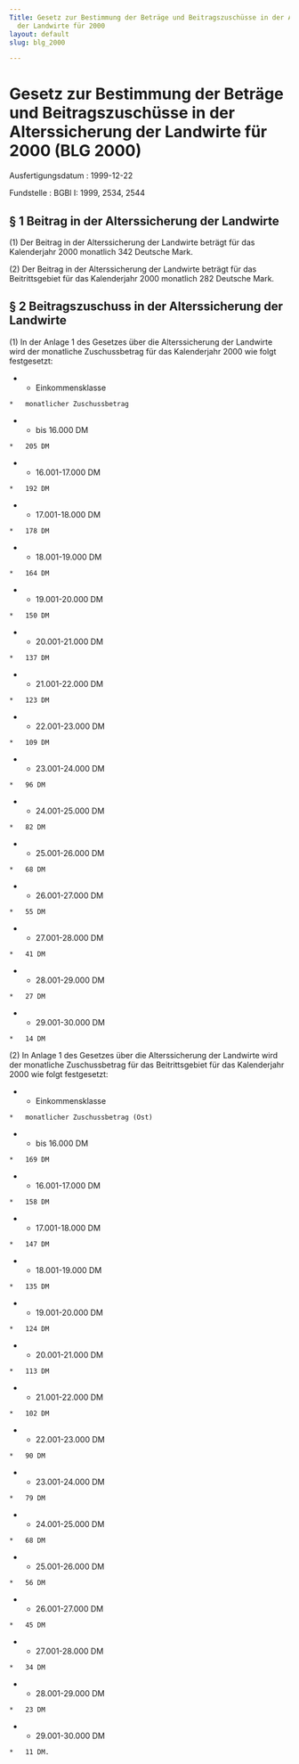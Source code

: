 ```yaml
---
Title: Gesetz zur Bestimmung der Beträge und Beitragszuschüsse in der Alterssicherung
  der Landwirte für 2000
layout: default
slug: blg_2000

---
```


# Gesetz zur Bestimmung der Beträge und Beitragszuschüsse in der Alterssicherung der Landwirte für 2000 (BLG 2000)

Ausfertigungsdatum
:   1999-12-22

Fundstelle
:   BGBl I: 1999, 2534, 2544



## § 1 Beitrag in der Alterssicherung der Landwirte

(1) Der Beitrag in der Alterssicherung der Landwirte beträgt für das
Kalenderjahr 2000 monatlich 342 Deutsche Mark.

(2) Der Beitrag in der Alterssicherung der Landwirte beträgt für das
Beitrittsgebiet für das Kalenderjahr 2000 monatlich 282 Deutsche Mark.


## § 2 Beitragszuschuss in der Alterssicherung der Landwirte

(1) In der Anlage 1 des Gesetzes über die Alterssicherung der
Landwirte wird der monatliche Zuschussbetrag für das Kalenderjahr 2000
wie folgt festgesetzt:

*    *   Einkommensklasse

    *   monatlicher Zuschussbetrag


*    *   bis 16.000 DM

    *   205 DM


*    *   16.001-17.000 DM

    *   192 DM


*    *   17.001-18.000 DM

    *   178 DM


*    *   18.001-19.000 DM

    *   164 DM


*    *   19.001-20.000 DM

    *   150 DM


*    *   20.001-21.000 DM

    *   137 DM


*    *   21.001-22.000 DM

    *   123 DM


*    *   22.001-23.000 DM

    *   109 DM


*    *   23.001-24.000 DM

    *   96 DM


*    *   24.001-25.000 DM

    *   82 DM


*    *   25.001-26.000 DM

    *   68 DM


*    *   26.001-27.000 DM

    *   55 DM


*    *   27.001-28.000 DM

    *   41 DM


*    *   28.001-29.000 DM

    *   27 DM


*    *   29.001-30.000 DM

    *   14 DM



(2) In Anlage 1 des Gesetzes über die Alterssicherung der Landwirte
wird der monatliche Zuschussbetrag für das Beitrittsgebiet für das
Kalenderjahr 2000 wie folgt festgesetzt:

*    *   Einkommensklasse

    *   monatlicher Zuschussbetrag (Ost)


*    *   bis 16.000 DM

    *   169 DM


*    *   16.001-17.000 DM

    *   158 DM


*    *   17.001-18.000 DM

    *   147 DM


*    *   18.001-19.000 DM

    *   135 DM


*    *   19.001-20.000 DM

    *   124 DM


*    *   20.001-21.000 DM

    *   113 DM


*    *   21.001-22.000 DM

    *   102 DM


*    *   22.001-23.000 DM

    *   90 DM


*    *   23.001-24.000 DM

    *   79 DM


*    *   24.001-25.000 DM

    *   68 DM


*    *   25.001-26.000 DM

    *   56 DM


*    *   26.001-27.000 DM

    *   45 DM


*    *   27.001-28.000 DM

    *   34 DM


*    *   28.001-29.000 DM

    *   23 DM


*    *   29.001-30.000 DM

    *   11 DM.




